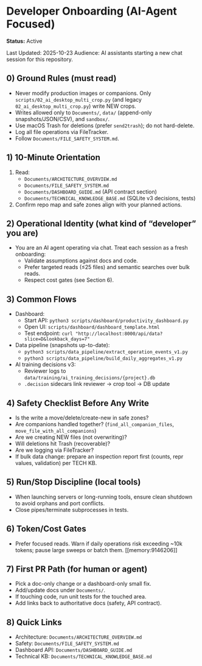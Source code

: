 # Developer Onboarding (AI-Agent Focused)
**Status:** Active


Last Updated: 2025-10-23
Audience: AI assistants starting a new chat session for this repository.

## 0) Ground Rules (must read)
- Never modify production images or companions. Only `scripts/02_ai_desktop_multi_crop.py` (and legacy `02_ai_desktop_multi_crop.py`) write NEW crops.
- Writes allowed only to `Documents/`, `data/` (append-only snapshots/JSON/CSV), and `sandbox/`.
- Use macOS Trash for deletions (prefer `send2trash`); do not hard-delete.
- Log all file operations via FileTracker.
- Follow `Documents/FILE_SAFETY_SYSTEM.md`.

## 1) 10-Minute Orientation
1. Read:
   - `Documents/ARCHITECTURE_OVERVIEW.md`
   - `Documents/FILE_SAFETY_SYSTEM.md`
   - `Documents/DASHBOARD_GUIDE.md` (API contract section)
   - `Documents/TECHNICAL_KNOWLEDGE_BASE.md` (SQLite v3 decisions, tests)
2. Confirm repo map and safe zones align with your planned actions.

## 2) Operational Identity (what kind of “developer” you are)
- You are an AI agent operating via chat. Treat each session as a fresh onboarding:
  - Validate assumptions against docs and code.
  - Prefer targeted reads (≤25 files) and semantic searches over bulk reads.
  - Respect cost gates (see Section 6).

## 3) Common Flows
- Dashboard:
  - Start API: `python3 scripts/dashboard/productivity_dashboard.py`
  - Open UI: `scripts/dashboard/dashboard_template.html`
  - Test endpoint: `curl "http://localhost:8000/api/data?slice=D&lookback_days=7"`
- Data pipeline (snapshots up-to-date):
  - `python3 scripts/data_pipeline/extract_operation_events_v1.py`
  - `python3 scripts/data_pipeline/build_daily_aggregates_v1.py`
- AI training decisions v3:
  - Reviewer logs to `data/training/ai_training_decisions/{project}.db`
  - `.decision` sidecars link reviewer → crop tool → DB update

## 4) Safety Checklist Before Any Write
- Is the write a move/delete/create-new in safe zones?
- Are companions handled together? (`find_all_companion_files`, `move_file_with_all_companions`)
- Are we creating NEW files (not overwriting)?
- Will deletions hit Trash (recoverable)?
- Are we logging via FileTracker?
- If bulk data change: prepare an inspection report first (counts, repr values, validation) per TECH KB.

## 5) Run/Stop Discipline (local tools)
- When launching servers or long-running tools, ensure clean shutdown to avoid orphans and port conflicts.
- Close pipes/terminate subprocesses in tests.

## 6) Token/Cost Gates
- Prefer focused reads. Warn if daily operations risk exceeding ~10k tokens; pause large sweeps or batch them. [[memory:9146206]]

## 7) First PR Path (for human or agent)
- Pick a doc-only change or a dashboard-only small fix.
- Add/update docs under `Documents/`.
- If touching code, run unit tests for the touched area.
- Add links back to authoritative docs (safety, API contract).

## 8) Quick Links
- Architecture: `Documents/ARCHITECTURE_OVERVIEW.md`
- Safety: `Documents/FILE_SAFETY_SYSTEM.md`
- Dashboard API: `Documents/DASHBOARD_GUIDE.md`
- Technical KB: `Documents/TECHNICAL_KNOWLEDGE_BASE.md`
